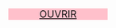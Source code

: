 
<!DOCTYPE html>
<html>
  <head>

  </head>
  <body>
    <p style="background-color:pink;
    max-width: 200px;
    min-width: 100px;
    text-align: center;
    font-size: 20px;"><a href="https://github.com/Aichaangel/Aichaangel.github.io/blob/main/enquete.html">OUVRIR</a></p>
  </body>
</html>

